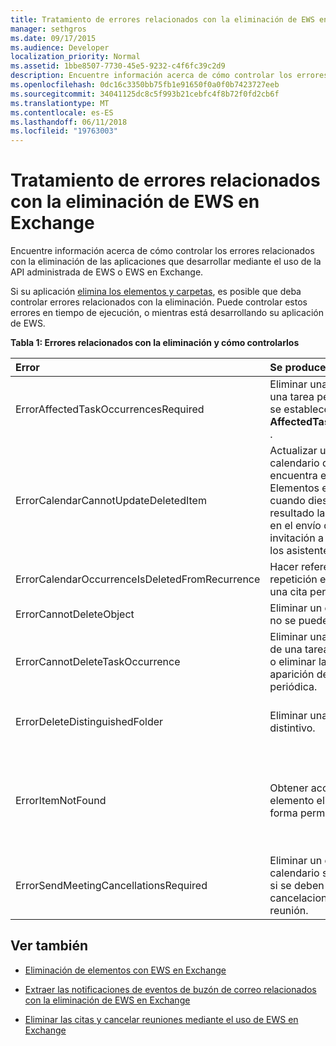 ```yaml
---
title: Tratamiento de errores relacionados con la eliminación de EWS en Exchange
manager: sethgros
ms.date: 09/17/2015
ms.audience: Developer
localization_priority: Normal
ms.assetid: 1bbe8507-7730-45e5-9232-c4f6fc39c2d9
description: Encuentre información acerca de cómo controlar los errores relacionados con la eliminación de las aplicaciones que desarrollar mediante el uso de la API administrada de EWS o EWS en Exchange.
ms.openlocfilehash: 0dc16c3350bb75fb1e91650f0a0f0b7423727eeb
ms.sourcegitcommit: 34041125dc8c5f993b21cebfc4f8b72f0fd2cb6f
ms.translationtype: MT
ms.contentlocale: es-ES
ms.lasthandoff: 06/11/2018
ms.locfileid: "19763003"
---
```

# <a name="handling-deletion-related-errors-in-ews-in-exchange"></a>Tratamiento de errores relacionados con la eliminación de EWS en Exchange

Encuentre información acerca de cómo controlar los errores relacionados con la eliminación de las aplicaciones que desarrollar mediante el uso de la API administrada de EWS o EWS en Exchange.
  
Si su aplicación [elimina los elementos y carpetas](deleting-items-by-using-ews-in-exchange.md), es posible que deba controlar errores relacionados con la eliminación. Puede controlar estos errores en tiempo de ejecución, o mientras está desarrollando su aplicación de EWS.
  
**Tabla 1: Errores relacionados con la eliminación y cómo controlarlos**

|**Error**|**Se produce al intentar...**|**Controlarla por...**|
|:-----|:-----|:-----|
|ErrorAffectedTaskOccurrencesRequired  <br/> |Eliminar una instancia de una tarea periódica y no se establece la propiedad **AffectedTaskOccurrence** .  <br/> |Al establecer la propiedad **AffectedTaskOccurrence** y volver a intentar la eliminación.  <br/> |
|ErrorCalendarCannotUpdateDeletedItem  <br/> |Actualizar un elemento de calendario que se encuentra en la carpeta Elementos eliminados cuando diese como resultado la actualización en el envío de una invitación a la reunión a los asistentes.  <br/> |Cancelación de la actualización o se desplaza el elemento de calendario a la carpeta Calendario predeterminada y actualizar el elemento de calendario.  <br/> |
|ErrorCalendarOccurrenceIsDeletedFromRecurrence  <br/> |Hacer referencia a una repetición eliminada de una cita periódica.  <br/> |Eliminación de una referencia a una repetición eliminada.  <br/> |
|ErrorCannotDeleteObject  <br/> |Eliminar un elemento que no se puede eliminar.  <br/> |Salir de intentos para eliminar el elemento.  <br/> |
|ErrorCannotDeleteTaskOccurrence  <br/> |Eliminar una ocurrencia de una tarea no periódica o eliminar la última aparición de una tarea periódica.  <br/> |Eliminación de una tarea no periódica o saliendo intenta eliminar la última aparición de una tarea periódica.  <br/> |
|ErrorDeleteDistinguishedFolder  <br/> |Eliminar una carpeta distintivo.  <br/> |Que indica que no se pueden eliminar las carpetas predeterminadas.  <br/> |
|ErrorItemNotFound  <br/> |Obtener acceso a un elemento eliminado de forma permanente.  <br/> |Quitar referencias a un elemento cuando se elimina de la tienda. Si se recupera un elemento, asegúrese de que restablecer las referencias necesarias al cliente.  <br/> |
|ErrorSendMeetingCancellationsRequired  <br/> |Eliminar un elemento de calendario sin especificar si se deben enviar cancelaciones de reunión.  <br/> |Especifica que cancelaciones de reunión deben o no se deben enviar.  <br/> |
   
## <a name="see-also"></a>Ver también


- [Eliminación de elementos con EWS en Exchange](deleting-items-by-using-ews-in-exchange.md)
    
- [Extraer las notificaciones de eventos de buzón de correo relacionados con la eliminación de EWS en Exchange](pull-notifications-for-ews-deletion-related-mailbox-events-in-exchange.md)
    
- [Eliminar las citas y cancelar reuniones mediante el uso de EWS en Exchange](how-to-delete-appointments-and-cancel-meetings-by-using-ews-in-exchange.md)
    

